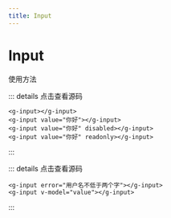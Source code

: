 ```yaml
---
title: Input
---
```

# Input

使用方法
<input-demo-1></input-demo-1>

::: details 点击查看源码
```vue
<g-input></g-input>
<g-input value="你好"></g-input>
<g-input value="你好" disabled></g-input>
<g-input value="你好" readonly></g-input>
```
:::

<input-demo-2></input-demo-2>
::: details 点击查看源码
```vue
<g-input error="用户名不低于两个字"></g-input>
<g-input v-model="value"></g-input>
```
:::

